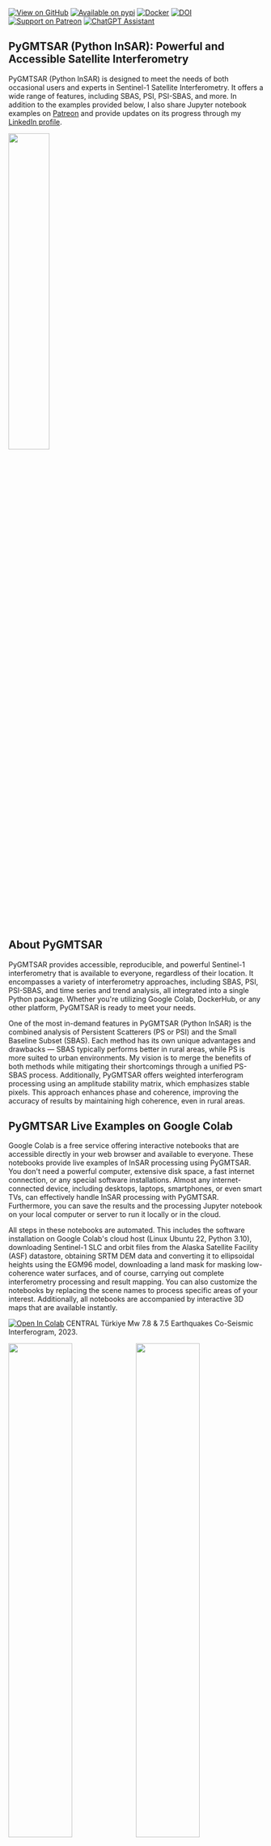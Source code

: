 [![View on GitHub](https://img.shields.io/badge/GitHub-View%20on%20GitHub-blue)](https://github.com/AlexeyPechnikov/pygmtsar)
[![Available on pypi](https://img.shields.io/pypi/v/pygmtsar.svg)](https://pypi.python.org/pypi/pygmtsar/)
[![Docker](https://badgen.net/badge/icon/docker?icon=docker&label)](https://hub.docker.com/r/mobigroup/pygmtsar)
[![DOI](https://zenodo.org/badge/398018212.svg)](https://zenodo.org/badge/latestdoi/398018212)
[![Support on Patreon](https://img.shields.io/badge/Patreon-Support-orange.svg)](https://www.patreon.com/pechnikov)
[![ChatGPT Assistant](https://img.shields.io/badge/ChatGPT-Assistant-green?logo=openai)](https://insar.dev/ai)

## PyGMTSAR (Python InSAR): Powerful and Accessible Satellite Interferometry

PyGMTSAR (Python InSAR) is designed to meet the needs of both occasional users and experts in Sentinel-1 Satellite Interferometry. It offers a wide range of features, including SBAS, PSI, PSI-SBAS, and more. In addition to the examples provided below, I also share Jupyter notebook examples on [Patreon](https://www.patreon.com/pechnikov) and provide updates on its progress through my [LinkedIn profile](https://www.linkedin.com/in/alexey-pechnikov/).

<img src="https://github.com/AlexeyPechnikov/pygmtsar/assets/7342379/3a7d8fda-a3e1-4282-b5ae-2b1c362b891d" width="40%" />

## About PyGMTSAR

PyGMTSAR provides accessible, reproducible, and powerful Sentinel-1 interferometry that is available to everyone, regardless of their location. It encompasses a variety of interferometry approaches, including SBAS, PSI, PSI-SBAS, and time series and trend analysis, all integrated into a single Python package. Whether you're utilizing Google Colab, DockerHub, or any other platform, PyGMTSAR is ready to meet your needs.

One of the most in-demand features in PyGMTSAR (Python InSAR) is the combined analysis of Persistent Scatterers (PS or PSI) and the Small Baseline Subset (SBAS). Each method has its own unique advantages and drawbacks — SBAS typically performs better in rural areas, while PS is more suited to urban environments. My vision is to merge the benefits of both methods while mitigating their shortcomings through a unified PS-SBAS process. Additionally, PyGMTSAR offers weighted interferogram processing using an amplitude stability matrix, which emphasizes stable pixels. This approach enhances phase and coherence, improving the accuracy of results by maintaining high coherence, even in rural areas.

## PyGMTSAR Live Examples on Google Colab

Google Colab is a free service offering interactive notebooks that are accessible directly in your web browser and available to everyone. These notebooks provide live examples of InSAR processing using PyGMTSAR. You don't need a powerful computer, extensive disk space, a fast internet connection, or any special software installations. Almost any internet-connected device, including desktops, laptops, smartphones, or even smart TVs, can effectively handle InSAR processing with PyGMTSAR. Furthermore, you can save the results and the processing Jupyter notebook on your local computer or server to run it locally or in the cloud.

All steps in these notebooks are automated. This includes the software installation on Google Colab's cloud host (Linux Ubuntu 22, Python 3.10), downloading Sentinel-1 SLC and orbit files from the Alaska Satellite Facility (ASF) datastore, obtaining SRTM DEM data and converting it to ellipsoidal heights using the EGM96 model, downloading a land mask for masking low-coherence water surfaces, and of course, carrying out complete interferometry processing and result mapping. You can also customize the notebooks by replacing the scene names to process specific areas of your interest. Additionally, all notebooks are accompanied by interactive 3D maps that are available instantly.

[![Open In Colab](https://colab.research.google.com/assets/colab-badge.svg)](https://colab.research.google.com/drive/1TARVTB7z8goZyEVDRWyTAKJpyuqZxzW2?usp=sharing) CENTRAL Türkiye Mw 7.8 & 7.5 Earthquakes Co-Seismic Interferogram, 2023.

<img src="https://github.com/AlexeyPechnikov/pygmtsar/assets/7342379/cce39fa5-0115-467e-836d-8361a37da935" width="50%"><img src="https://github.com/AlexeyPechnikov/pygmtsar/assets/7342379/47543745-e7b1-41cb-b9f3-6f73cb1f9fb3" width="50%">

[![Open In Colab](https://colab.research.google.com/assets/colab-badge.svg)](https://colab.research.google.com/drive/1ET8Fv4Q4flV-WL2T4H-62dM3UpC7WKqT?usp=sharing) Philipphine earthquake M7.6 Co-Seismic Interferogram, 2023.

<img src="https://github.com/AlexeyPechnikov/pygmtsar/assets/7342379/7ca38adf-5312-4398-b936-0c8de71b8b92" width="50%"><img src="https://github.com/AlexeyPechnikov/pygmtsar/assets/7342379/5a9352e1-f0d7-466d-b817-7c7e7c298e96" width="50%">

[![Open In Colab](https://colab.research.google.com/assets/colab-badge.svg)](https://colab.research.google.com/drive/1dDFG8BoF4WfB6tOF5sAi5mjdBKRbhxHo?usp=sharing) Pico do Fogo Volcano Eruption on Cape Verde's Fogo Island, 2014.

<img src="https://github.com/AlexeyPechnikov/pygmtsar/assets/7342379/d2eda089-0730-4699-82db-9410712d55ff" width="50%"><img src="https://github.com/AlexeyPechnikov/pygmtsar/assets/7342379/694d9670-36c9-4e56-bfb8-056e0d038d58" width="50%">

[![Open In Colab](https://colab.research.google.com/assets/colab-badge.svg)](https://colab.research.google.com/drive/1d9RcqBmWIKQDEwJYo8Dh6M4tMjJtvseC?usp=sharing) La Cumbre Volcano Eruption Interferogram, 2020.

<img src="https://github.com/AlexeyPechnikov/pygmtsar/assets/7342379/93cc9c5c-a654-4cc6-a310-2f3337c95ce2" width="50%"><img src="https://github.com/AlexeyPechnikov/pygmtsar/assets/7342379/fe085c2b-5bd5-4385-a1fe-04144568e1cb" width="50%">

[![Open In Colab](https://colab.research.google.com/assets/colab-badge.svg)](https://colab.research.google.com/drive/1shNGvUlUiXeyV7IcTmDbWaEM6XrB0014?usp=sharing) Iran–Iraq Earthquake Co-Seismic Interferogram, 2017.

<img src="https://github.com/AlexeyPechnikov/pygmtsar/assets/7342379/7357a56a-d69f-451b-91ab-367cbf2af410" width="50%"><img src="https://github.com/AlexeyPechnikov/pygmtsar/assets/7342379/bcd807f9-5d48-4bb4-ac13-803305f3b6da" width="50%">

[![Open In Colab](https://colab.research.google.com/assets/colab-badge.svg)](https://colab.research.google.com/drive/1h4XxJZwFfm7EC8NUzl34cCkOVUG2uJr4?usp=sharing) Imperial Valley SBAS analysis, 2015.

<img src="https://github.com/AlexeyPechnikov/pygmtsar/assets/7342379/bbe0f043-af09-4724-9e50-5549d3f24adc" width="50%"><img src="https://github.com/AlexeyPechnikov/pygmtsar/assets/7342379/cd1d8c33-3488-41af-aece-985b4d4202ae" width="50%">

[![Open In Colab](https://colab.research.google.com/assets/colab-badge.svg)](https://colab.research.google.com/drive/1aqAr9KWKzGx9XpVie1M000C3vUxzNDxu?usp=sharing) Flooding [Correlation] Map: Kalkarindji, NT Australia, 2024.

<img src="https://github.com/AlexeyPechnikov/pygmtsar/assets/7342379/9651ce67-9a3b-404a-b966-25f80982b013" width="100%">

[![Open In Colab](https://colab.research.google.com/assets/colab-badge.svg)](https://colab.research.google.com/drive/1ipiQGbvUF8duzjZER8v-_R48DSpSmgvQ?usp=sharing) PyGMTSAR SBAS and PSI Analyses: Golden Valley, CA.
<img src="https://github.com/AlexeyPechnikov/pygmtsar/assets/7342379/8b416787-4b81-44f8-8956-3a5d596af51b" width="100%">

## PyGMTSAR Live Examples on Google Colab Pro

For subscribers, I share more complex SBAS and PSI use cases on Google Colab Pro through my [Patreon page](https://www.patreon.com/pechnikov). These use cases are suitable for InSAR learners, researchers, and industry specialists working on their challenging projects. Large areas and big stacks for thousands of interferograms, low-coherence territories, and extensive atmospheric phase delays - all these tasks can be addressed with PyGMTSAR. These examples can still be run online on the Google Colab Pro platform, which is cost-effective ($10/month) and provides a good balance between very fast data transfer speeds for downloading dozens of Sentinel-1 SLC scenes, available disk space to store the datasets and process them (approximately 220GB vs. 110GB for the free version of Google Colab), processing speed (8 vCPUs vs. 2 for the free version of Google Colab), and accessible memory (54GB vs. 12GB for the free version of Google Colab). I frequently utilize Google Colab Pro myself to manage up to five parallel InSAR projects, without concerns about disk space, memory, or processing performance limitations. Moreover, all the examples can be executed locally as well as on cloud hosts and remote servers.

## Announcements

**E-Book Release: 'PyGMTSAR: Sentinel-1 Python InSAR: An Introduction'**
The e-book is now available for the stable PyGMTSAR release across various platforms, including [Amazon, Apple, Kobo, and many other bookstores](https://books2read.com/b/PyGMTSAR-introduction). For a glimpse of the content, check out the [PyGMTSAR Introduction Preview](https://github.com/AlexeyPechnikov/pygmtsar/blob/pygmtsar2/book/PyGMTSAR_preview.pdf) in the GitHub repository.

<img src="https://github.com/AlexeyPechnikov/pygmtsar/assets/7342379/93859fc8-f867-41d0-a03a-0fd89d854e82" width="40%">

**Educational Resources: Video Lessons and Notebooks**
Find PyGMTSAR (Python InSAR) video lessons and educational notebooks on [Patreon](https://www.patreon.com/collection/12458) and [YouTube](https://www.youtube.com/channel/UCSEeXKAn9f_bDiTjT6l87Lg).

**PyGMTSAR AI Assistant**
The [PyGMTSAR AI Assistant](https://insar.dev/ai), powered by OpenAI GPT-4, is knowledgeable in InSAR processing using PyGMTSAR. It can assist in understanding the theory, finding and explaining InSAR examples, creating an InSAR processing pipeline, and troubleshooting issues in your processing.

<img width="40%" alt="PyGMTSAR AI Assistant" src="https://github.com/AlexeyPechnikov/pygmtsar/assets/7342379/f1b7780d-9a93-4277-b9c3-9e54d9ff3d8b">

The assistant can answer many of your questions, such as:

* How to start with InSAR?

* Where can I find interactive InSAR example?

* Please provide interferogram creation code.

* Show me online InSAR examples on Google Colab.

* Explain to me content https:// [colab.research.google.com/drive/1673p-BhRwsh8g3VBYhqBYLrL5Lso81mj?usp=sharing](http://colab.research.google.com/drive/1673p-BhRwsh8g3VBYhqBYLrL5Lso81mj?usp=sharing)

* Show me open tickets.

* Find the recent ticket about Docker images and display last message.

* Create my AOI as GeoJSON text for a line between the points (-24.42, 14.8) and (-24.54, 14.88).

* Could you explain the global plotting parameters used in https://colab.research.google.com/drive/1dpDWbp3BO-xVWnTcJN4NXTdfZ47oxrM4?usp=sharing

* What specific lines of code need to be modified to compute the interferogram without multilooking in https://colab.research.google.com/drive/1dpDWbp3BO-xVWnTcJN4NXTdfZ47oxrM4?usp=sharing

Furthermore, you have the option to upload a document or a screenshot for discussion, and you can request explanations, such as 'explain the code to me,' among many other possibilities.

## PyGMTSAR Previous Version

The 2023 releases of PyGMTSAR are still available on GitHub, PyPI, DockerHub, and Google Colab. For more information and access to these releases, visit the project's home page at the [PyGMTSAR 2023 GitHub Repository](https://github.com/AlexeyPechnikov/pygmtsar/tree/pygmtsar). Included is a collection of examples that facilitate the comparison of PyGMTSAR's InSAR processing capabilities with those of other InSAR software.

@ Alexey Pechnikov, 2024
